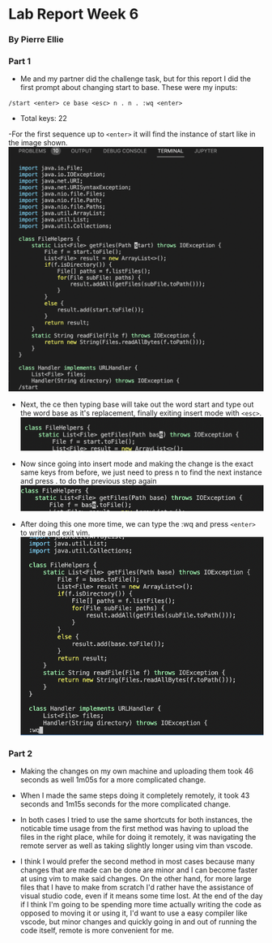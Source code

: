 # Lab Report Week 6
### By Pierre Ellie

### Part 1
- Me and my partner did the challenge task, but for this report I did the first prompt about changing start to base.
These were my inputs:
```
/start <enter> ce base <esc> n . n . :wq <enter>
```
- Total keys: 22

-For the first sequence up to `<enter>` it will find the instance of start like in the image shown. 
![start example](lab-7-images\start-example.png) 

- Next, the ce then typing base will take out the word start and type out the word base as it's replacement, finally exiting insert mode with `<esc>`.
![ce example](lab-7-images\ce-example.png)

- Now since going into insert mode and making the change is the exact same keys from before, we just need to press n to find the next instance and press . to do the previous step again
![next example](lab-7-images\next-example.png)

- After doing this one more time, we can type the :wq and press `<enter>` to write and exit vim.
![final example](lab-7-images\final-example.png)

### Part 2

- Making the changes on my own machine and uploading them took 46 seconds as well 1m05s for a more complicated change. 
- When I made the same steps doing it completely remotely, it took 43 seconds and 1m15s seconds for the more complicated change.
- In both cases I tried to use the same shortcuts for both instances, the noticable time usage from the first method was having to upload the files in the right place, while for doing it remotely, it was navigating the remote server as well as taking slightly longer using vim than vscode. 

- I think I would prefer the second method in most cases because many changes that are made can be done are minor and I can become faster at using vim to make said changes. On the other hand, for more large files that I have to make from scratch I'd rather have the assistance of visual studio code, even if it means some time lost. At the end of the day if I think I'm going to be spending more time actually writing the code as opposed to moving it or using it, I'd want to use a easy compiler like vscode, but minor changes and quickly going in and out of running the code itself, remote is more convenient for me. 